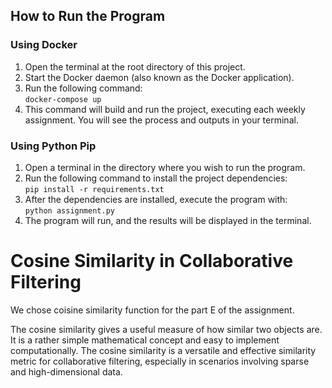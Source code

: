 ## How to Run the Program

### Using Docker 
1. Open the terminal at the root directory of this project. 
2. Start the Docker daemon (also known as the Docker application). 
3. Run the following command:  
```docker-compose up```
4. This command will build and run the project, executing each weekly assignment. You will see the process and outputs in your terminal.  
 
### Using Python Pip 
1. Open a terminal in the directory where you wish to run the program. 
2. Run the following command to install the project dependencies:    
```pip install -r requirements.txt```
3. After the dependencies are installed, execute the program with:    
```python assignment.py```
4. The program will run, and the results will be displayed in the terminal. 

# Cosine Similarity in Collaborative Filtering

We chose coisine similarity function for the part E of the assignment.

The cosine similarity gives a useful measure of how similar two objects are. It is a rather simple mathematical concept and easy to implement computationally. The cosine similarity is a versatile and effective similarity metric for collaborative filtering, especially in scenarios involving sparse and high-dimensional data.
